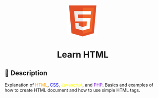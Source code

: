 <p align="center"> 
  <img src="img/HTML5_icon.png" alt="HTML5 Logo" width="100px">
</p>
<h1 align="center"> Learn HTML </h1>

## 📝 Description
Explanation of <span style="color:orange;">HTML</span>, 
<span style="color:blue;">CSS</span>, <span style="color:yellow;">Javascript</span>, 
and <span style="color:blueviolet;">PHP</span>.
Basics and examples of how to create HTML document and how to use simple HTML tags.